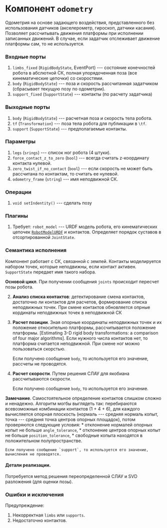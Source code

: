 Компонент `odometry`
================

Одометрия на основе задающего воздействия, представленного без использования датчиков (акселерометр, гироскоп, датчики касания).
Позволяет рассчитывать движения платформы при исполнении записанных движений. В случае, если задатчик отслеживает движение платформы сам, то не используется.

### Входные порты

1. `limbs_fixed` (`RigidBodyState`, EventPort) --- состояние конечностей робота в абслютной СК, полная упорядоченная поза (все кинематические цепочки) со скоростями.
1. `body` (`RigidBodyState`) --- поза и скорость рассчитанная задатчиком (сбрасывает текущую позу по одометрии).
1. `support_fixed` (`SupportState`) --- контакты (по расчету задатчика)

### Выходные порты

1. `body` (`RigidBodyState`) --- расчетная поза и скорость тела робота.
1. `tf` (`Transformation`) --- поза тела робота для публикации в `\tf`.
1. `support` (`SupportState`) --- предполагаемые контакты.

### Параметры

1. `legs` (`srings`) --- список ног робота (4 штуки).
1. `force_contact_z_to_zero` (`bool`) --- всегда считать z-координату контакта нулевой.
1. `zero_twist_if_no_contact` (`bool`) --- если скорость не может быть рассчитана по контактам, то считать ее нулевой.
1. `odometry_frame` (`string`) --- имя неподвижной СК.

### Операции

1. `void setIndentity()` --- сделать позу 

### Плагины

1. Требует: `robot_model` --- URDF модель робота, его кинематических цепочек [`RobotModelURDF`](components-kinematics) и контактов.
    Определяет порядок суставов в отсортированной `JointState`.

### Семантика исполнения

Компонент работает с СК, связанной с землей.
Контакты моделируется набором точек, которые неподвижны, если контакт активен. `SupportState` передает имя такого набора.

**Основой цикл**. При получении сообщения `joints` происходит пересчет позы робота. 

2. **Анализ списка контактов**: детектирование смена контактов, достаточно ли контактов для расчетов, формирование списка неподвижных точек.
    При смене контактов обновляется опрные кординаты неподвижных точек в неподвижной СК

3. **Расчет позиции**. Зная опорные координаты неподвижных точек и их положение относительно платформы, рассчитывается положение платформы.
    [Estimating 3-D rigid body transformations: a comparison of four major algorithms]. Если нужного числа контактов нет, то платформа считается неподвижной.
    При смене ног можно пользоваться скорстью.

    Если получено сообщение `body`, то используется его значение, рассчеты не проводятся.

4. **Расчет скорости**. Путем решения СЛАУ для якобиана рассчитываются скорости.

    Если получено сообщение `body`, то используется его значение.

**Замечание**. Самостоятельное определение контактов слишком сложно и ненадежно. 
    Алгоритм могбы выглядеть так: перебираются всевозможные комбинации контактов (1 + 4 + 6), для каждого вычисляется опорная плоскость 
    (нормаль --- средняя нормаль копыт, точка --- средння точка центров опорных площадок), потом проверяются следующие условия:
    * отклонение нормалей опорных копыт не больше `angle_tolerance`,
    * отклонение центров опорных копыт не больше `position_tolerance`,
    * свободные копыта находятся в положительном полупространстве.

    Если получено сообщение `support`, то используется его значение, вычисления не проводятся.

#### Детали реализации.

Потребуется метод решения переопределенной СЛАУ и SVD разложения (для оценки позы). 

### Ошибки и исключения

Предупреждение:
1. Некорректная `limbs` или `supports`.
1. Недостаточно контактов.

